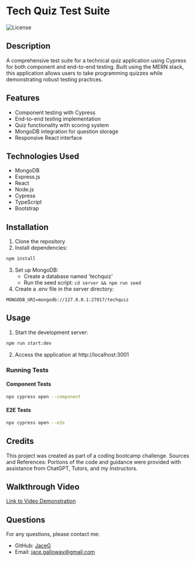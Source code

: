 # Tech Quiz Test Suite

![License](https://img.shields.io/badge/License-MIT-blue.svg)

## Description
A comprehensive test suite for a technical quiz application using Cypress for both component and end-to-end testing. Built using the MERN stack, this application allows users to take programming quizzes while demonstrating robust testing practices.

## Features
- Component testing with Cypress
- End-to-end testing implementation
- Quiz functionality with scoring system
- MongoDB integration for question storage
- Responsive React interface

## Technologies Used
- MongoDB
- Express.js
- React
- Node.js
- Cypress
- TypeScript
- Bootstrap

## Installation
1. Clone the repository
2. Install dependencies:
```bash
npm install
```
3. Set up MongoDB:
   - Create a database named 'techquiz'
   - Run the seed script: `cd server && npm run seed`
4. Create a .env file in the server directory:
```env
MONGODB_URI=mongodb://127.0.0.1:27017/techquiz
```

## Usage
1. Start the development server:
```bash
npm run start:dev
```
2. Access the application at http://localhost:3001

### Running Tests
#### Component Tests
```bash
npx cypress open --component
```

#### E2E Tests
```bash
npx cypress open --e2e
```

## Credits
This project was created as part of a coding bootcamp challenge. Sources and References: Portions of the code and guidance were provided with assistance from ChatGPT, Tutors, and my Instructors.

## Walkthrough Video
[Link to Video Demonstration](https://drive.google.com/file/d/1DLB0u5qD_Z-jhwEE0V-60-7RafvAE5GQ/view?usp=sharing)

## Questions
For any questions, please contact me:
- GitHub: [JaceG](https://github.com/JaceG)
- Email: jace.galloway@gmail.com
